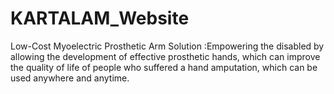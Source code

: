 # KARTALAM_Website
Low-Cost Myoelectric  Prosthetic Arm  Solution  :Empowering the disabled by allowing the development of effective prosthetic hands, which can improve the quality of life of people who suffered a hand amputation, which can be used anywhere and anytime.  
